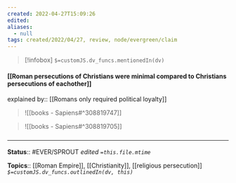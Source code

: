 ```yaml
---
created: 2022-04-27T15:09:26 
edited: 
aliases:
  - null
tags: created/2022/04/27, review, node/evergreen/claim
---
```

> [!infobox]
`$=customJS.dv_funcs.mentionedIn(dv)`

#### [[Roman persecutions of Christians were minimal compared to Christians persecutions of eachother]]

explained by:: [[Romans only required political loyalty]]

> ![[books - Sapiens#^308819747]]

> ![[books - Sapiens#^308819705]]



### <hr class="footnote"/>

**Status**:: #EVER/SPROUT
*edited `=this.file.mtime`*

**Topics**:: [[Roman Empire]], [[Christianity]], [[religious persecution]]
*`$=customJS.dv_funcs.outlinedIn(dv, this)`*

